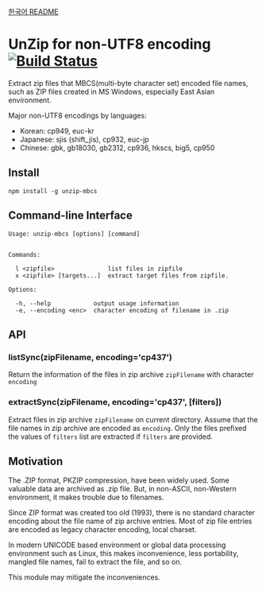 [한국어 README](docs/README.ko.md)

# UnZip for non-UTF8 encoding [![Build Status](https://travis-ci.org/sanori/node-unzip-mbcs.svg?branch=master)](https://travis-ci.org/sanori/node-unzip-mbcs)

Extract zip files that MBCS(multi-byte character set) encoded file names, such as ZIP files created in MS Windows, especially East Asian environment.

Major non-UTF8 encodings by languages:

- Korean: cp949, euc-kr
- Japanese: sjis (shift_jis), cp932, euc-jp
- Chinese: gbk, gb18030, gb2312, cp936, hkscs, big5, cp950

## Install

```
npm install -g unzip-mbcs
```

## Command-line Interface

```
Usage: unzip-mbcs [options] [command]


Commands:

  l <zipfile>               list files in zipfile
  x <zipfile> [targets...]  extract target files from zipfile.

Options:

  -h, --help            output usage information
  -e, --encoding <enc>  character encoding of filename in .zip
```

## API

### listSync(zipFilename, encoding='cp437')

Return the information of the files in zip archive `zipFilename` with character `encoding`

### extractSync(zipFilename, encoding='cp437', [filters])

Extract files in zip archive `zipFilename` on current directory. Assume that the file names in zip archive are encoded as `encoding`. Only the files prefixed the values of `filters` list are extracted if `filters` are provided.

## Motivation

The .ZIP format, PKZIP compression, have been widely used. Some valuable data are archived as .zip file. But, in non-ASCII, non-Western environment, it makes trouble due to filenames.

Since ZIP format was created too old (1993), there is no standard character encoding about the file name of zip archive entries. Most of zip file entries are encoded as legacy character encoding, local charset.

In modern UNICODE based environment or global data processing environment such as Linux, this makes inconvenience, less portability, mangled file names, fail to extract the file, and so on.

This module may mitigate the inconveniences.
